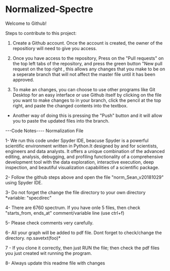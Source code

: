 # Normalized-Spectre

Welcome to Github!

Steps to contribute to this project:

1) Create a Github account. Once the account is created, the owner of the repositiory will need to give you access.

2) Once you have access to the repository, Press on the "Pull requests" on the top left tabs of the repository, and press the green button "New pull request on the top right , this allows any changes that you make to be on a seperate branch that will not affect the master file until it has been approved. 

3) To make an changes, you can choose to use other programs like Git Desktop for an easy interface or use Github itself by clicking on the file you want to make changes to in your branch, click the pencil at the top right, and paste the changed contents into the textbox.
  - Another way of doing this is pressing the "Push" button and it will allow you to paste the updated files into the branch.


---Code Notes----
Normalization File

1- We run this code under Spyder IDE, beacuse Spyder is a powerful scientific environment written in Python.It designed by and for scientists, engineers and data analysts. It offers a unique combination of the advanced editing, analysis, debugging, and profiling functionality of a comprehensive development tool with the data exploration, interactive execution, deep inspection, and beautiful visualization capabilities of a scientific package.

2- Follow the github steps above and open the file "norm_Sean_v20181029" using Spyder IDE.

3- Do not forget the change the file directory to your own directory *variable: "specdirec"

4- There are 6760 spectrum. If you have onle 5 files, then check "starts_from, ends_at" comment/variable line (use ctrl+f)

5- Please check comments very carefully.

6- All your graph will be added to pdf file. Dont forget to check/change the directory. np.savetxt(foo)*

7 - If you clone it correctly, then just RUN the file; then check the pdf files you just created wit running the program.

8- Always update this readme file with changes

